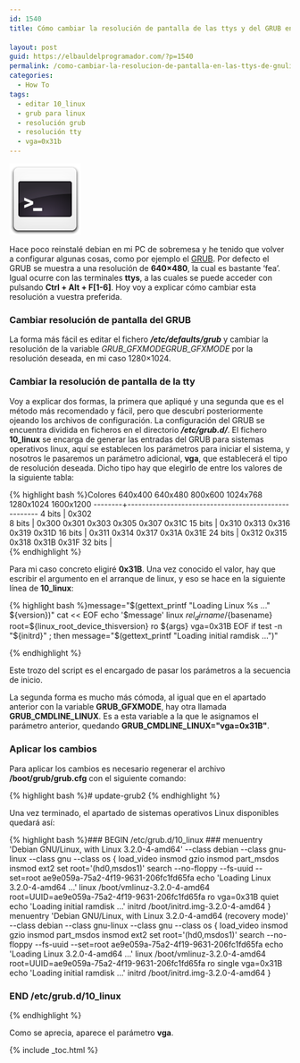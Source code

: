 ```yaml
---
id: 1540
title: Cómo cambiar la resolución de pantalla de las ttys y del GRUB en Linux

layout: post
guid: https://elbauldelprogramador.com/?p=1540
permalink: /como-cambiar-la-resolucion-de-pantalla-en-las-ttys-de-gnulinux/
categories:
  - How To
tags:
  - editar 10_linux
  - grub para linux
  - resolución grub
  - resolución tty
  - vga=0x31b
---
```

<img src="/images/2012/08/sh1.png" alt="Cómo cambiar la resolución de pantalla de las ttys y del GRUB en Linux" width="128" height="128" class="thumbnail alignleft size-full wp-image-868" />

Hace poco reinstalé debian en mi PC de sobremesa y he tenido que volver a configurar algunas cosas, como por ejemplo el <a target="_blank" href="https://elbauldelprogramador.com/grub-customizer-20-personaliza-tu-grub2/" title="Grub Customizer 2.0, personaliza tu GRUB2">GRUB</a>. Por defecto el GRUB se muestra a una resolución de **640&#215;480**, la cual es bastante ‘fea’. Igual ocurre con las terminales **ttys**, a las cuales se puede acceder con pulsando **Ctrl + Alt + F[1-6]**. Hoy voy a explicar cómo cambiar esta resolución a vuestra preferida.  
  
<!--ad-->

### Cambiar resolución de pantalla del GRUB

La forma más fácil es editar el fichero ***/etc/defaults/grub*** y cambiar la resolución de la variable *GRUB\_GFXMODEGRUB\_GFXMODE* por la resolución deseada, en mi caso 1280&#215;1024.

### Cambiar la resolución de pantalla de la tty

Voy a explicar dos formas, la primera que apliqué y una segunda que es el método más recomendado y fácil, pero que descubrí posteriormente ojeando los archivos de configuración. La configuración del GRUB se encuentra dividida en ficheros en el directorio ***/etc/grub.d/***. El fichero **10_linux** se encarga de generar las entradas del GRUB para sistemas operativos linux, aquí se establecen los parámetros para iniciar el sistema, y nosotros le pasaremos un parámetro adicional, **vga**, que establecerá el tipo de resolución deseada. Dicho tipo hay que elegirlo de entre los valores de la siguiente tabla:

{% highlight bash %}Colores   640x400 640x480 800x600 1024x768 1280x1024 1600x1200
--------+-----------------------------------------------------
 4 bits |                  0x302      
 8 bits |  0x300   0x301   0x303    0x305    0x307     0x31C
15 bits |          0x310   0x313    0x316    0x319     0x31D
16 bits |          0x311   0x314    0x317    0x31A     0x31E
24 bits |          0x312   0x315    0x318    0x31B     0x31F
32 bits |     
{% endhighlight %}

Para mi caso concreto eligiré **0x31B**. Una vez conocido el valor, hay que escribir el argumento en el arranque de linux, y eso se hace en la siguiente línea de **10_linux**:

{% highlight bash %}message="$(gettext_printf "Loading Linux %s ..." ${version})"
    cat << EOF
         echo    '$message'
         linux   ${rel_dirname}/${basename} root=${linux_root_device_thisversion} ro ${args} vga=0x31B                                                          
EOF
  if test -n "${initrd}" ; then
    message="$(gettext_printf "Loading initial ramdisk ...")"

{% endhighlight %}

Este trozo del script es el encargado de pasar los parámetros a la secuencia de inicio.

La segunda forma es mucho más cómoda, al igual que en el apartado anterior con la variable **GRUB_GFXMODE**, hay otra llamada **GRUB\_CMDLINE\_LINUX**. Es a esta variable a la que le asignamos el parámetro anterior, quedando **GRUB\_CMDLINE\_LINUX="vga=0x31B"**.

### Aplicar los cambios

Para aplicar los cambios es necesario regenerar el archivo **/boot/grub/grub.cfg** con el siguiente comando:

{% highlight bash %}# update-grub2
{% endhighlight %}

Una vez terminado, el apartado de sistemas operativos Linux disponibles quedará así:

{% highlight bash %}### BEGIN /etc/grub.d/10_linux ###
menuentry 'Debian GNU/Linux, with Linux 3.2.0-4-amd64' --class debian --class gnu-linux --class gnu --class os {
 load_video
  insmod gzio
 insmod part_msdos
   insmod ext2
 set root='(hd0,msdos1)'
   search --no-floppy --fs-uuid --set=root ae9e059a-75a2-4f19-9631-206fc1fd65fa
    echo    'Loading Linux 3.2.0-4-amd64 ...'
 linux   /boot/vmlinuz-3.2.0-4-amd64 root=UUID=ae9e059a-75a2-4f19-9631-206fc1fd65fa ro vga=0x31B quiet
   echo    'Loading initial ramdisk ...'
 initrd  /boot/initrd.img-3.2.0-4-amd64
}
menuentry 'Debian GNU/Linux, with Linux 3.2.0-4-amd64 (recovery mode)' --class debian --class gnu-linux --class gnu --class os {
   load_video
  insmod gzio
 insmod part_msdos
   insmod ext2
 set root='(hd0,msdos1)'
   search --no-floppy --fs-uuid --set=root ae9e059a-75a2-4f19-9631-206fc1fd65fa
    echo    'Loading Linux 3.2.0-4-amd64 ...'
 linux   /boot/vmlinuz-3.2.0-4-amd64 root=UUID=ae9e059a-75a2-4f19-9631-206fc1fd65fa ro single vga=0x31B
  echo    'Loading initial ramdisk ...'
 initrd  /boot/initrd.img-3.2.0-4-amd64
}
### END /etc/grub.d/10_linux ###
{% endhighlight %}

Como se aprecia, aparece el parámetro **vga**.



{% include _toc.html %}
